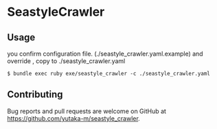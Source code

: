 # SeastyleCrawler
## Usage

you confirm configuration file. (./seastyle_crawler.yaml.example)
and override <marina code> , <reserve status api url>
copy to ./seastyle_crawler.yaml

```
$ bundle exec ruby exe/seastyle_crawler -c ./seastyle_crawler.yaml
```

## Contributing

Bug reports and pull requests are welcome on GitHub at https://github.com/yutaka-m/seastyle_crawler.

